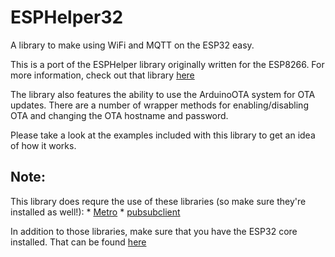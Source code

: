 # ESPHelper32
A library to make using WiFi and MQTT on the ESP32 easy.

This is a port of the ESPHelper library originally written for the ESP8266. For more information,
check out that library [here](https://github.com/ItKindaWorks/ESPHelper)

The library also features the ability to use the ArduinoOTA system for OTA updates. There are a number of wrapper
methods for enabling/disabling OTA and changing the OTA hostname and password.

Please take a look at the examples included with this library to get an idea of how it works. 

Note:
-----
This library does requre the use of these libraries (so make sure they're installed as well!):
 *
 [Metro](https://www.pjrc.com/teensy/td_libs_Metro.html)
 *
 [pubsubclient](https://github.com/knolleary/pubsubclient)

 In addition to those libraries, make sure that you have the ESP32 core installed. That can be found [here](https://github.com/espressif/arduino-esp32)
